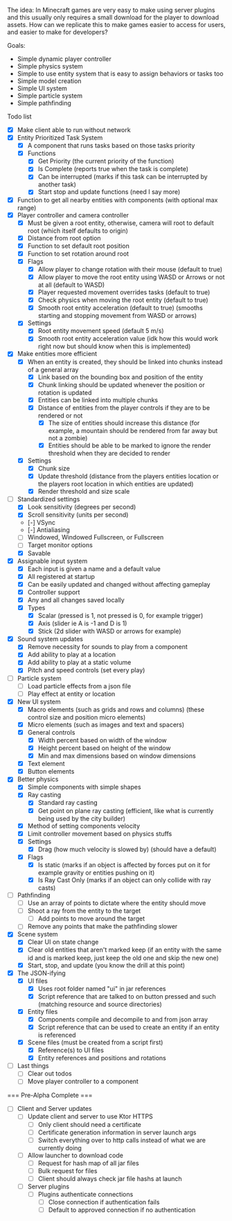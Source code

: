 The idea: In Minecraft games are very easy to make using server plugins and this usually only requires a small download for the player to download assets.  How can we replicate this to make games easier to access for users, and easier to make for developers?

Goals:
- Simple dynamic player controller
- Simple physics system
- Simple to use entity system that is easy to assign behaviors or tasks too
- Simple model creation
- Simple UI system
- Simple particle system
- Simple pathfinding

Todo list
- [x] Make client able to run without network
- [x] Entity Prioritized Task System
  - [x] A component that runs tasks based on those tasks priority
  - [x] Functions
    - [x] Get Priority (the current priority of the function)
    - [x] Is Complete (reports true when the task is complete)
    - [x] Can be interrupted (marks if this task can be interrupted by another task)
    - [x] Start stop and update functions (need I say more)
- [x] Function to get all nearby entities with components (with optional max range)
- [x] Player controller and camera controller
  - [x] Must be given a root entity, otherwise, camera will root to default root (which itself defaults to origin)
  - [x] Distance from root option
  - [x] Function to set default root position
  - [x] Function to set rotation around root
  - [x] Flags
    - [x] Allow player to change rotation with their mouse (default to true)
    - [x] Allow player to move the root entity using WASD or Arrows or not at all (default to WASD)
    - [x] Player requested movement overrides tasks (default to true)
    - [x] Check physics when moving the root entity (default to true)
    - [x] Smooth root entity acceleration (default to true) (smooths starting and stopping movement from WASD or arrows)
  - [x] Settings
    - [x] Root entity movement speed (default 5 m/s)
    - [x] Smooth root entity acceleration value (idk how this would work right now but should know when this is implemented)
- [x] Make entities more efficient
  - [x] When an entity is created, they should be linked into chunks instead of a general array
    - [x] Link based on the bounding box and position of the entity
    - [x] Chunk linking should be updated whenever the position or rotation is updated
    - [x] Entities can be linked into multiple chunks
    - [x] Distance of entities from the player controls if they are to be rendered or not
      - [x] The size of entities should increase this distance (for example, a mountain should be rendered from far away but not a zombie)
      - [x] Entities should be able to be marked to ignore the render threshold when they are decided to render
  - [x] Settings
    - [x] Chunk size
    - [x] Update threshold (distance from the players entities location or the players root location in which entities are updated)
    - [x] Render threshold and size scale
- [ ] Standardized settings
  - [x] Look sensitivity (degrees per second)
  - [x] Scroll sensitivity (units per second)
  - [-] VSync
  - [-] Antialiasing
  - [ ] Windowed, Windowed Fullscreen, or Fullscreen
  - [ ] Target monitor options
  - [x] Savable
- [x] Assignable input system
  - [x] Each input is given a name and a default value
  - [x] All registered at startup
  - [x] Can be easily updated and changed without affecting gameplay
  - [x] Controller support
  - [x] Any and all changes saved locally
  - [x] Types
    - [x] Scalar (pressed is 1, not pressed is 0, for example trigger)
    - [x] Axis (slider ie A is -1 and D is 1)
    - [x] Stick (2d slider with WASD or arrows for example)
- [x] Sound system updates
  - [x] Remove necessity for sounds to play from a component
  - [x] Add ability to play at a location
  - [x] Add ability to play at a static volume
  - [x] Pitch and speed controls (set every play)
- [ ] Particle system
  - [ ] Load particle effects from a json file
  - [ ] Play effect at entity or location
- [x] New UI system
  - [x] Macro elements (such as grids and rows and columns) (these control size and position micro elements)
  - [x] Micro elements (such as images and text and spacers)
  - [x] General controls
    - [x] Width percent based on width of the window
    - [x] Height percent based on height of the window
    - [x] Min and max dimensions based on window dimensions
  - [x] Text element
  - [x] Button elements
- [x] Better physics
  - [x] Simple components with simple shapes
  - [x] Ray casting
    - [x] Standard ray casting
    - [x] Get point on plane ray casting (efficient, like what is currently being used by the city builder)
  - [x] Method of setting components velocity
  - [x] Limit controller movement based on physics stuffs
  - [x] Settings
    - [x] Drag (how much velocity is slowed by) (should have a default)
  - [x] Flags
    - [x] Is static (marks if an object is affected by forces put on it for example gravity or entities pushing on it)
    - [x] Is Ray Cast Only (marks if an object can only collide with ray casts)
- [ ] Pathfinding
  - [ ] Use an array of points to dictate where the entity should move
  - [ ] Shoot a ray from the entity to the target
    - [ ] Add points to move around the target
  - [ ] Remove any points that make the pathfinding slower
- [x] Scene system
  - [x] Clear UI on state change
  - [x] Clear old entities that aren't marked keep (if an entity with the same id and is marked keep, just keep the old one and skip the new one)
  - [x] Start, stop, and update (you know the drill at this point)
- [x] The JSON-ifying
  - [x] UI files
    - [x] Uses root folder named "ui" in jar references
    - [x] Script reference that are talked to on button pressed and such (matching resource and source directories)
  - [x] Entity files
    - [x] Components compile and decompile to and from json array
    - [x] Script reference that can be used to create an entity if an entity is referenced
  - [x] Scene files (must be created from a script first)
    - [x] Reference(s) to UI files
    - [x] Entity references and positions and rotations
- [ ] Last things
  - [ ] Clear out todos
  - [ ] Move player controller to a component

=== Pre-Alpha Complete ===

- [ ] Client and Server updates
  - [ ] Update client and server to use Ktor HTTPS
    - [ ] Only client should need a certificate
    - [ ] Certificate generation information in server launch args
    - [ ] Switch everything over to http calls instead of what we are currently doing
  - [ ] Allow launcher to download code
    - [ ] Request for hash map of all jar files
    - [ ] Bulk request for files
    - [ ] Client should always check jar file hashs at launch
  - [ ] Server plugins
    - [ ] Plugins authenticate connections
      - [ ] Close connection if authentication fails
      - [ ] Default to approved connection if no authentication